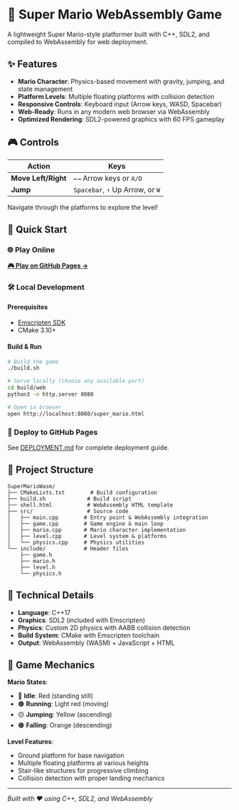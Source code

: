 # 🍄 Super Mario WebAssembly Game

A lightweight Super Mario-style platformer built with C++, SDL2, and compiled to WebAssembly for web deployment.

## ✨ Features

- **Mario Character**: Physics-based movement with gravity, jumping, and state management
- **Platform Levels**: Multiple floating platforms with collision detection  
- **Responsive Controls**: Keyboard input (Arrow keys, WASD, Spacebar)
- **Web-Ready**: Runs in any modern web browser via WebAssembly
- **Optimized Rendering**: SDL2-powered graphics with 60 FPS gameplay

## 🎮 Controls

| Action | Keys |
|--------|------|
| **Move Left/Right** | `←→` Arrow keys or `A/D` |
| **Jump** | `Spacebar`, `↑` Up Arrow, or `W` |

Navigate through the platforms to explore the level!

## 🚀 Quick Start

### 🌐 Play Online
**[🎮 Play on GitHub Pages →](https://yourusername.github.io/super-mario-wasm/)**

### 🛠️ Local Development

#### Prerequisites
- [Emscripten SDK](https://emscripten.org/docs/getting_started/downloads.html)
- CMake 3.10+

#### Build & Run
```bash
# Build the game
./build.sh

# Serve locally (choose any available port)
cd build/web
python3 -m http.server 8080

# Open in browser
open http://localhost:8080/super_mario.html
```

### 🚀 Deploy to GitHub Pages
See [DEPLOYMENT.md](DEPLOYMENT.md) for complete deployment guide.

## 📁 Project Structure

```
SuperMarioWasm/
├── CMakeLists.txt        # Build configuration
├── build.sh             # Build script
├── shell.html           # WebAssembly HTML template
├── src/                 # Source code
│   ├── main.cpp        # Entry point & WebAssembly integration
│   ├── game.cpp        # Game engine & main loop
│   ├── mario.cpp       # Mario character implementation
│   ├── level.cpp       # Level system & platforms
│   └── physics.cpp     # Physics utilities
└── include/            # Header files
    ├── game.h
    ├── mario.h
    ├── level.h
    └── physics.h
```

## 🔧 Technical Details

- **Language**: C++17
- **Graphics**: SDL2 (included with Emscripten)
- **Physics**: Custom 2D physics with AABB collision detection
- **Build System**: CMake with Emscripten toolchain
- **Output**: WebAssembly (WASM) + JavaScript + HTML

## 🎯 Game Mechanics

**Mario States**:
- 🔴 **Idle**: Red (standing still)
- 🟠 **Running**: Light red (moving)
- 🟡 **Jumping**: Yellow (ascending)
- 🟠 **Falling**: Orange (descending)

**Level Features**:
- Ground platform for base navigation
- Multiple floating platforms at various heights
- Stair-like structures for progressive climbing
- Collision detection with proper landing mechanics

---

*Built with ❤️ using C++, SDL2, and WebAssembly*